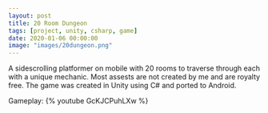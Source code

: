 ```yaml
---
layout: post
title: 20 Room Dungeon
tags: [project, unity, csharp, game]
date: 2020-01-06 00:00:00
image: "images/20dungeon.png"
---
```


A sidescrolling platformer on mobile with 20 rooms to traverse through each with a unique mechanic. Most assests are not created by me and are royalty free.
The game was created in Unity using C# and ported to Android.

Gameplay:
{% youtube GcKJCPuhLXw %}